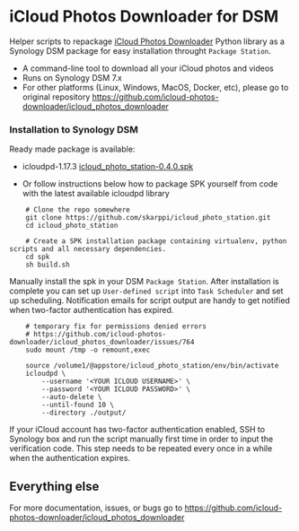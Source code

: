 # iCloud Photos Downloader for DSM

Helper scripts to repackage [iCloud Photos Downloader](https://github.com/icloud-photos-downloader/icloud_photos_downloader) Python library as a Synology DSM package for easy installation throught `Package Station`.

- A command-line tool to download all your iCloud photos and videos
- Runs on Synology DSM 7.x
- For other platforms (Linux, Windows, MacOS, Docker, etc), please go to original repository https://github.com/icloud-photos-downloader/icloud_photos_downloader

### Installation to Synology DSM

Ready made package is available:

- icloudpd-1.17.3 [icloud_photo_station-0.4.0.spk](https://github.com/skarppi/icloud_photo_station/releases/download/v0.4.0/icloud_photo_station-0.4.0.spk)

- Or follow instructions below how to package SPK yourself from code with the latest available icloudpd library

```
    # Clone the repo somewhere
    git clone https://github.com/skarppi/icloud_photo_station.git
    cd icloud_photo_station

    # Create a SPK installation package containing virtualenv, python scripts and all necessary dependencies.
    cd spk
    sh build.sh
```

Manually install the spk in your DSM `Package Station`. After installation is complete you can set up `User-defined script` into `Task Scheduler` and set up scheduling. Notification emails for script output are handy to get notified when two-factor authentication has expired.

```
    # temporary fix for permissions denied errors
    # https://github.com/icloud-photos-downloader/icloud_photos_downloader/issues/764
    sudo mount /tmp -o remount,exec

    source /volume1/@appstore/icloud_photo_station/env/bin/activate
    icloudpd \
        --username '<YOUR ICLOUD USERNAME>' \
        --password '<YOUR ICLOUD PASSWORD>' \
        --auto-delete \
        --until-found 10 \
        --directory ./output/
```

If your iCloud account has two-factor authentication enabled, SSH to Synology box and run the script manually first time in order to input the verification code. This step needs to be repeated every once in a while when the authentication expires.

## Everything else

For more documentation, issues, or bugs go to https://github.com/icloud-photos-downloader/icloud_photos_downloader